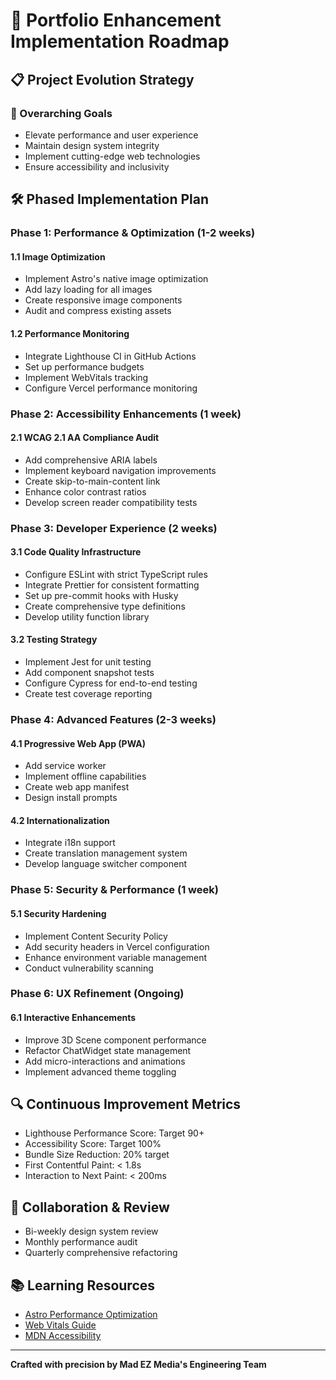 # 🚀 Portfolio Enhancement Implementation Roadmap

## 📋 Project Evolution Strategy

### 🎯 Overarching Goals
- Elevate performance and user experience
- Maintain design system integrity
- Implement cutting-edge web technologies
- Ensure accessibility and inclusivity

## 🛠 Phased Implementation Plan

### Phase 1: Performance & Optimization (1-2 weeks)
#### 1.1 Image Optimization
- Implement Astro's native image optimization
- Add lazy loading for all images
- Create responsive image components
- Audit and compress existing assets

#### 1.2 Performance Monitoring
- Integrate Lighthouse CI in GitHub Actions
- Set up performance budgets
- Implement WebVitals tracking
- Configure Vercel performance monitoring

### Phase 2: Accessibility Enhancements (1 week)
#### 2.1 WCAG 2.1 AA Compliance Audit
- Add comprehensive ARIA labels
- Implement keyboard navigation improvements
- Create skip-to-main-content link
- Enhance color contrast ratios
- Develop screen reader compatibility tests

### Phase 3: Developer Experience (2 weeks)
#### 3.1 Code Quality Infrastructure
- Configure ESLint with strict TypeScript rules
- Integrate Prettier for consistent formatting
- Set up pre-commit hooks with Husky
- Create comprehensive type definitions
- Develop utility function library

#### 3.2 Testing Strategy
- Implement Jest for unit testing
- Add component snapshot tests
- Configure Cypress for end-to-end testing
- Create test coverage reporting

### Phase 4: Advanced Features (2-3 weeks)
#### 4.1 Progressive Web App (PWA)
- Add service worker
- Implement offline capabilities
- Create web app manifest
- Design install prompts

#### 4.2 Internationalization
- Integrate i18n support
- Create translation management system
- Develop language switcher component

### Phase 5: Security & Performance (1 week)
#### 5.1 Security Hardening
- Implement Content Security Policy
- Add security headers in Vercel configuration
- Enhance environment variable management
- Conduct vulnerability scanning

### Phase 6: UX Refinement (Ongoing)
#### 6.1 Interactive Enhancements
- Improve 3D Scene component performance
- Refactor ChatWidget state management
- Add micro-interactions and animations
- Implement advanced theme toggling

## 🔍 Continuous Improvement Metrics
- Lighthouse Performance Score: Target 90+
- Accessibility Score: Target 100%
- Bundle Size Reduction: 20% target
- First Contentful Paint: < 1.8s
- Interaction to Next Paint: < 200ms

## 🤝 Collaboration & Review
- Bi-weekly design system review
- Monthly performance audit
- Quarterly comprehensive refactoring

## 📚 Learning Resources
- [Astro Performance Optimization](https://docs.astro.build/en/guides/performance/)
- [Web Vitals Guide](https://web.dev/vitals/)
- [MDN Accessibility](https://developer.mozilla.org/en-US/docs/Web/Accessibility)

---

**Crafted with precision by Mad EZ Media's Engineering Team**
